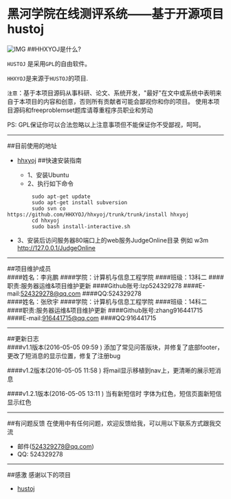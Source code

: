 # 黑河学院在线测评系统——基于开源项目hustoj
![IMG](http://www.hhhxy.cn/images/logo2.png)
##HHXYOJ是什么?

`HUSTOJ` 是采用`GPL`的自由软件。

`HHXYOJ`是来源于`HUSTOJ`的项目.

`注意`：基于本项目源码从事科研、论文、系统开发，"最好"在文中或系统中表明来自于本项目的内容和创意，否则所有贡献者可能会鄙视你和你的项目。
使用本项目源码和freeproblemset题库请尊重程序员职业和劳动

PS: GPL保证你可以合法忽略以上注意事项但不能保证你不受鄙视，呵呵。

---

##目前使用的地址
* [hhxyoj](http://www.lzpweb.cn) 
##快速安装指南

   * 1、安装Ubuntu
   * 2、执行如下命令
```shell
        sudo apt-get update
        sudo apt-get install subversion
        sudo svn co https://github.com/HHXYOJ/hhxyoj/trunk/trunk/install hhxyoj
        cd hhxyoj
        sudo bash install-interactive.sh
```

* 3、安装后访问服务器80端口上的web服务JudgeOnline目录
        例如 w3m http://127.0.0.1/JudgeOnline

---

##项目维护成员
<br/>
####姓名：李兆鹏
####学院：计算机与信息工程学院
####班级：13科二
####职责:服务器运维&项目维护更新
####Github账号:lzp524329278
####E-mail:524329278@qq.com
####QQ:524329278
<br/>
####姓名：张欣宇
####学院：计算机与信息工程学院
####班级：14科二
####职责:服务器运维&项目维护更新
####Github账号:zhang916441715
####E-mail:916441715@qq.com
####QQ:916441715
<br/>

---


##更新日志
<br/>
####v1.1版本(2016-05-05 09:59 )
添加了常见问答版块，并修复了底部footer，更改了短消息的显示位置，修复了注册bug

####v1.2版本(2016-05-05 11:58 )
将mail显示移植到nav上，更清晰的展示短消息

####v1.2.1版本(2016-05-05 13:11 )
当有新短信时 字体为红色，短信页面新短信显示红色

---
##有问题反馈
在使用中有任何问题，欢迎反馈给我，可以用以下联系方式跟我交流

* 邮件(524329278@qq.com)
* QQ: 524329278

---
##感激
感谢以下的项目

* [hustoj](https://github.com/zhblue/hustoj) 
